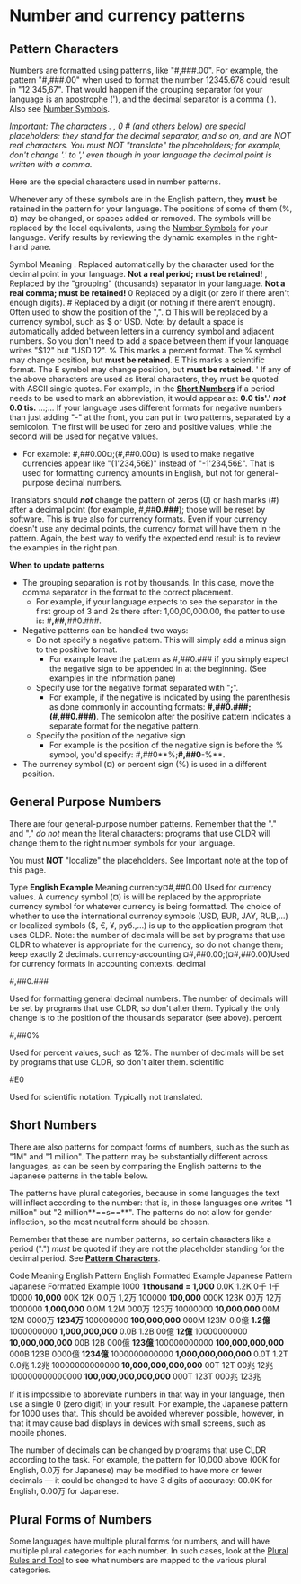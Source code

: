 # Number and currency patterns

## Pattern Characters

Numbers are formatted using patterns, like "#,###.00". For example, the pattern
"#,###.00" when used to format the number 12345.678 could result in "12'345,67".
That would happen if the grouping separator for your language is an apostrophe
('), and the decimal separator is a comma (,).
Also see [Number Symbols](number-symbols/index.md).

*Important: The characters . , 0 # (and others below) are special placeholders;
they stand for the decimal separator, and so on, and are NOT real characters.
You must NOT "translate" the placeholders; for example, don't change '.' to ','
even though in your language the decimal point is written with a comma.*

Here are the special characters used in number patterns.

Whenever any of these symbols are in the English pattern, they **must** be
retained in the pattern for your language. The positions of some of them (%, ¤)
may be changed, or spaces added or removed. The symbols will be replaced by the
local equivalents, using the [Number Symbols](number-symbols/index.md) for your
language. Verify results by reviewing the dynamic examples in the right-hand
pane.

Symbol Meaning . Replaced automatically by the character used for the decimal
point in your language. **Not a real period; must be retained!** , Replaced by
the "grouping" (thousands) separator in your language. **Not a real comma; must
be retained!** 0 Replaced by a digit (or zero if there aren't enough digits). #
Replaced by a digit (or nothing if there aren't enough). Often used to show the
position of the ",". ¤ This will be replaced by a currency symbol, such as $ or
USD. Note: by default a space is automatically added between letters in a
currency symbol and adjacent numbers. So you don't need to add a space between
them if your language writes "$12" but "USD 12". % This marks a percent format.
The % symbol may change position, but **must be retained.** E This marks a
scientific format. The E symbol may change position, but **must be retained.** '
If any of the above characters are used as literal characters, they must be
quoted with ASCII single quotes. For example, in the [**Short
Numbers**](number-patterns.md) if a period needs to be used to mark an
abbreviation, it would appear as:
**0.0 tis'.'** ***not***
**0.0 tis.** ...;... If your language uses different formats for negative
numbers than just adding "-" at the front, you can put in two patterns,
separated by a semicolon. The first will be used for zero and positive values,
while the second will be used for negative values.

*   For example: #,##0.00¤;(#,##0.00¤) is used to make negative currencies
    appear like "(1'234,56£)" instead of "-1'234,56£". That is used for
    formatting currency amounts in English, but not for general-purpose decimal
    numbers.

Translators should ***not*** change the pattern of zeros (0) or hash marks (#)
after a decimal point (for example, #,##**0.###**); those will be reset by
software. This is true also for currency formats. Even if your currency doesn't
use any decimal points, the currency format will have them in the pattern.
Again, the best way to verify the expected end result is to review the examples
in the right pan.

**When to update patterns**

*   The grouping separation is not by thousands. In this case, move the comma
    separator in the format to the correct placement.
    *   For example, if your language expects to see the separator in the first
        group of 3 and 2s there after: 1,00,00,000.00, the patter to use is:
        #**,##,**##0.###.
*   Negative patterns can be handled two ways:
    *   Do not specify a negative pattern. This will simply add a minus sign to
        the positive format.
        *   For example leave the pattern as #,##0.### if you simply expect the
            negative sign to be appended in at the beginning. (See examples in
            the information pane)
    *   Specify use for the negative format separated with "**;**".
        *   For example, if the negative is indicated by using the parenthesis
            as done commonly in accounting formats: **#,##0.###;(#,##0.###)**.
            The semicolon after the positive pattern indicates a separate format
            for the negative pattern.
    *   Specify the position of the negative sign
        *   For example is the position of the negative sign is before the %
            symbol, you'd specify: #,##0**%;**#,##0**-%**.
*   The currency symbol (¤) or percent sign (%) is used in a different position.

## General Purpose Numbers

There are four general-purpose number patterns. Remember that the "." and ","
*do not* mean the literal characters: programs that use CLDR will change them to
the right number symbols for your language.

You must **NOT** "localize" the placeholders. See Important note at the top of
this page.

Type **English Example** Meaning currency¤#,##0.00 Used for currency values. A
currency symbol (¤) is will be replaced by the appropriate currency symbol for
whatever currency is being formatted. The choice of whether to use the
international currency symbols (USD, EUR, JAY, RUB,…) or localized symbols ($,
€, ¥, руб.,…) is up to the application program that uses CLDR. Note: the number
of decimals will be set by programs that use CLDR to whatever is appropriate for
the currency, so do not change them; keep exactly 2 decimals.
currency-accounting ¤#,##0.00;(¤#,##0.00)Used for currency formats in accounting
contexts. decimal

#,##0.###

Used for formatting general decimal numbers. The number of decimals will be set
by programs that use CLDR, so don't alter them. Typically the only change is to
the position of the thousands separator (see above). percent

#,##0%

Used for percent values, such as 12%. The number of decimals will be set by
programs that use CLDR, so don't alter them. scientific

#E0

Used for scientific notation. Typically not translated.

## Short Numbers

There are also patterns for compact forms of numbers, such as the such as "1M"
and "1 million". The pattern may be substantially different across languages, as
can be seen by comparing the English patterns to the Japanese patterns in the
table below.

The patterns have plural categories, because in some languages the text will
inflect according to the number: that is, in those languages one writes "1
million" but "2 million**==s==**". The patterns do not allow for gender
inflection, so the most neutral form should be chosen.

Remember that these are number patterns, so certain characters like a period
(".") *must* be quoted if they are not the placeholder standing for the decimal
period. See [**Pattern Characters**](number-patterns.md).

Code Meaning English
Pattern English
Formatted
Example Japanese
Pattern Japanese
Formatted
Example 1000 **1 thousand = 1,000** 0.0K 1.2K 0千 1千 10000 **10,000** 00K 12K
0.0万 1,2万 100000 **100,000** 000K 123K 00万 12万 1000000 **1,000,000** 0.0M 1.2M
000万 123万 10000000 **10,000,000** 00M 12M 0000万 **1234万** 100000000
**100,000,000** 000M 123M 0.0億 **1.2億** 1000000000 **1,000,000,000** 0.0B 1.2B
00億 **12億** 10000000000 **10,000,000,000** 00B 12B 000億 ****123億****
100000000000 **100,000,000,000** 000B 123B 0000億 ****1234億**** 1000000000000
**1,000,000,000,000** 0.0T 1.2T 0.0兆 1.2兆 10000000000000 **10,000,000,000,000**
00T 12T 00兆 12兆 100000000000000 **100,000,000,000,000** 000T 123T 000兆 123兆

If it is impossible to abbreviate numbers in that way in your language, then use
a single 0 (zero digit) in your result. For example, the Japanese pattern for
1000 uses that. This should be avoided wherever possible, however, in that it
may cause bad displays in devices with small screens, such as mobile phones.

The number of decimals can be changed by programs that use CLDR according to the
task. For example, the pattern for 10,000 above (00K for English, 0.0万 for
Japanese) may be modified to have more or fewer decimals — it could be changed
to have 3 digits of accuracy: 00.0K for English, 0.00万 for Japanese.

## Plural Forms of Numbers

Some languages have multiple plural forms for numbers, and will have multiple
plural categories for each number. In such cases, look at the [Plural Rules and
Tool](http://cldr.org/translation/plurals#TOC-Rules-and-Tool) to see what
numbers are mapped to the various plural categories.
